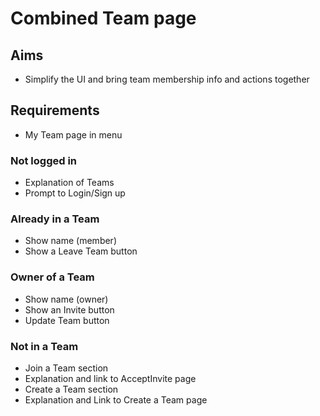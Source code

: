 Combined Team page
==================

Aims
----

- Simplify the UI and bring team membership info and actions together

Requirements
------------

- My Team page in menu

### Not logged in

- Explanation of Teams
- Prompt to Login/Sign up

### Already in a Team

- Show name (member)
- Show a Leave Team button

### Owner of a Team

- Show name (owner)
- Show an Invite button
- Update Team button

### Not in a Team

- Join a Team section
- Explanation and link to AcceptInvite page
- Create a Team section
- Explanation and Link to Create a Team page
